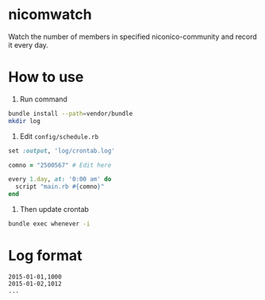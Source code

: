 # nicomwatch
Watch the number of members in specified niconico-community and record it every day.

# How to use
1. Run command
  ```bash
  bundle install --path=vendor/bundle
  mkdir log
  ```

1. Edit `config/schedule.rb`
  ```ruby
  set :output, 'log/crontab.log'
  
  comno = "2500567" # Edit here
  
  every 1.day, at: '0:00 am' do
    script "main.rb #{comno}"
  end
  ```
  
1. Then update crontab
  ```bash
  bundle exec whenever -i
  ```

# Log format
```
2015-01-01,1000
2015-01-02,1012
...
```
